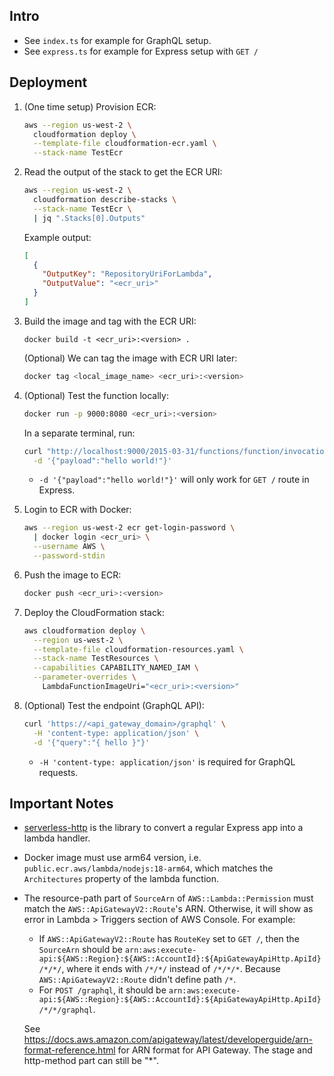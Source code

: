 ## Intro

- See `index.ts` for example for GraphQL setup.
- See `express.ts` for example for Express setup with `GET /`

## Deployment

1. (One time setup) Provision ECR:

   ```sh
   aws --region us-west-2 \
     cloudformation deploy \
     --template-file cloudformation-ecr.yaml \
     --stack-name TestEcr
   ```

2. Read the output of the stack to get the ECR URI:

   ```sh
   aws --region us-west-2 \
     cloudformation describe-stacks \
     --stack-name TestEcr \
     | jq ".Stacks[0].Outputs"
   ```

   Example output:

   ```json
   [
     {
       "OutputKey": "RepositoryUriForLambda",
       "OutputValue": "<ecr_uri>"
     }
   ]
   ```

3. Build the image and tag with the ECR URI:

   ```
   docker build -t <ecr_uri>:<version> .
   ```

   (Optional) We can tag the image with ECR URI later:

   ```sh
   docker tag <local_image_name> <ecr_uri>:<version>
   ```

4. (Optional) Test the function locally:

   ```sh
   docker run -p 9000:8080 <ecr_uri>:<version>
   ```

   In a separate terminal, run:

   ```sh
   curl "http://localhost:9000/2015-03-31/functions/function/invocations" \
     -d '{"payload":"hello world!"}'
   ```

   - `-d '{"payload":"hello world!"}'` will only work for `GET /` route in Express.

5. Login to ECR with Docker:

   ```sh
   aws --region us-west-2 ecr get-login-password \
     | docker login <ecr_uri> \
     --username AWS \
     --password-stdin
   ```

6. Push the image to ECR:

   ```sh
   docker push <ecr_uri>:<version>
   ```

7. Deploy the CloudFormation stack:

   ```sh
   aws cloudformation deploy \
     --region us-west-2 \
     --template-file cloudformation-resources.yaml \
     --stack-name TestResources \
     --capabilities CAPABILITY_NAMED_IAM \
     --parameter-overrides \
       LambdaFunctionImageUri="<ecr_uri>:<version>"
   ```

8. (Optional) Test the endpoint (GraphQL API):

   ```sh
   curl 'https://<api_gateway_domain>/graphql' \
     -H 'content-type: application/json' \
     -d '{"query":"{ hello }"}'
   ```

   - `-H 'content-type: application/json'` is required for GraphQL requests.

## Important Notes

- [serverless-http](https://www.npmjs.com/package/serverless-http) is the library to convert a regular Express app into a lambda handler.
- Docker image must use arm64 version, i.e. `public.ecr.aws/lambda/nodejs:18-arm64`, which matches the `Architectures` property of the lambda function.
- The resource-path part of `SourceArn` of `AWS::Lambda::Permission` must match the `AWS::ApiGatewayV2::Route`'s ARN. Otherwise, it will show as error in Lambda > Triggers section of AWS Console. For example:

  - If `AWS::ApiGatewayV2::Route` has `RouteKey` set to `GET /`, then the `SourceArn` should be `arn:aws:execute-api:${AWS::Region}:${AWS::AccountId}:${ApiGatewayApiHttp.ApiId}/*/*/`, where it ends with `/*/*/` instead of `/*/*/*`. Because `AWS::ApiGatewayV2::Route` didn't define path `/*`.
  - For `POST /graphql`, it should be `arn:aws:execute-api:${AWS::Region}:${AWS::AccountId}:${ApiGatewayApiHttp.ApiId}/*/*/graphql`.

  See https://docs.aws.amazon.com/apigateway/latest/developerguide/arn-format-reference.html for ARN format for API Gateway. The stage and http-method part can still be "\*".
